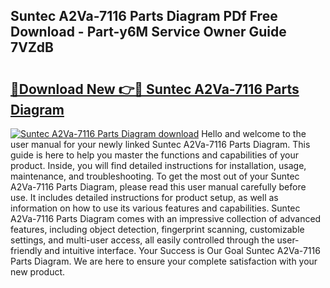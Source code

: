 ## Suntec A2Va-7116 Parts Diagram PDf Free Download - Part-y6M Service Owner Guide 7VZdB

# <h2><a href="http://dfk3sir.blite.top/?on=Suntec+A2Va-7116+Parts+Diagram">🔗Download New 👉🔴 Suntec A2Va-7116 Parts Diagram</a></h2>

[![Suntec A2Va-7116 Parts Diagram download](https://i.imgur.com/lujVjoI.png)](http://dfk3sir.blite.top/?on=Suntec+A2Va-7116+Parts+Diagram)
Hello and welcome to the user manual for your newly linked Suntec A2Va-7116 Parts Diagram. This guide is here to help you master the functions and capabilities of your product. Inside, you will find detailed instructions for installation, usage, maintenance, and troubleshooting. To get the most out of your Suntec A2Va-7116 Parts Diagram, please read this user manual carefully before use. It includes detailed instructions for product setup, as well as information on how to use its various features and capabilities. Suntec A2Va-7116 Parts Diagram comes with an impressive collection of advanced features, including object detection, fingerprint scanning, customizable settings, and multi-user access, all easily controlled through the user-friendly and intuitive interface. Your Success is Our Goal Suntec A2Va-7116 Parts Diagram. We are here to ensure your complete satisfaction with your new product.

